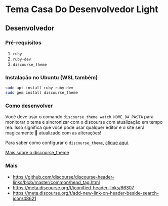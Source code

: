 # Tema Casa Do Desenvolvedor Light

## Desenvolvedor

### Pré-requisitos  

1. `ruby`
1. `ruby-dev` 
1. `discourse_theme`

### Instalação no Ubuntu (WSL também)

```sh
sudo apt install ruby ruby-dev
sudo gem install discourse_theme
```

### Como desenvolver

Você deve usar o comando `discourse_theme watch NOME_DA_PASTA` para monitorar o tema e sincronizar com o discourse com atualização em tempo rea.
Isso significa que você pode usar qualquer editor e o site será magicamente :unicorn: atualizado com as alterações!

Para saber como configurar o `discourse_theme`, [clique aqui](https://meta.discourse.org/t/beginners-guide-to-using-theme-creator-and-theme-cli-to-start-building-a-discourse-theme/108444).

[Mais sobre o discourse_theme](https://meta.discourse.org/t/discourse-theme-cli-console-app-to-help-you-build-themes/82950)

### Mais

- https://github.com/discourse/discourse-header-links/blob/master/common/head_tag.html
- https://meta.discourse.org/t/iconified-header-links/86307
- https://meta.discourse.org/t/add-new-link-on-header-beside-search-icon/48621